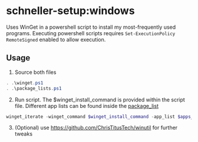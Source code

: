 # schneller-setup:windows
Uses WinGet in a powershell script to install my most-frequently used programs.
Executing powershell scripts requires  `Set-ExecutionPolicy RemoteSigned` enabled to allow execution.

## Usage
1. Source both files
```powershell
. .\winget.ps1
. .\package_lists.ps1
```
2. Run script. The $winget_install_command is provided within the script file.
Different app lists can be found inside the [package_list](https://github.com/eneller/schneller-setup/blob/windows/package_lists.ps1)
```powershell
winget_iterate -winget_command $winget_install_command -app_list $apps_all
```
3. (Optional) use https://github.com/ChrisTitusTech/winutil for further tweaks
